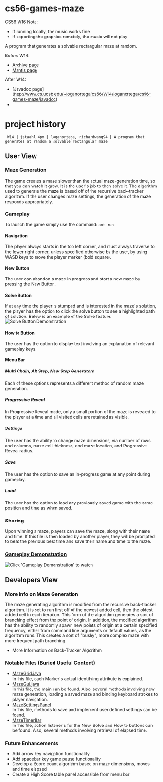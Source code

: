 # cs56-games-maze

CS56 W16 Note:
* If running locally, the music works fine
* If exporting the graphics remotely, the music will not play


A program that generates a solvable rectangular maze at random. 

Before W14:
* [Archive page](https://foo.cs.ucsb.edu/cs56/issues/0000769/)
* [Mantis page](https://foo.cs.ucsb.edu/56mantis/view.php?id=769)

After W14:
* [Javadoc page] (http://www.cs.ucsb.edu/~loganortega/cs56/W14/loganortega/cs56-games-maze/javadoc)
* 

project history
===============
```
 W14 | jstaahl 4pm | loganortega, richardwang94 | A program that generates at random a solvable rectangular maze
```

## User View

### Maze Generation
The game creates a maze slower than the actual maze-generation time, so that you can watch it grow. It is the user's job to then solve it. The algorithm used to generate the maze is based off of the recursive back-tracker algorithm.  If the user changes maze settings, the generation of the maze responds appropriately.

### Gameplay
To launch the game simply use the command: `ant run`

#### Navigation
The player always starts in the top left corner, and must always traverse to the lower right corner, unless specified otherwise by the user, by using WASD keys to move the player marker (bold square).

#### New Button
The user can abandon a maze in progress and start a new maze by pressing the New Button. 

#### Solve Button
If at any time the player is stumped and is interested in the maze's solution, the player has the option to click the solve button to see a highlighted path of solution. Below is an example of the Solve feature. 
![](http://i.imgur.com/eve3g50.png "Solve Button Demonstration")

#### How to Button
The user has the option to display text involving an explanation of relevant gameplay keys. 

#### Menu Bar

##### Multi Chain, Alt Step, New Step Generators
Each of these options represents a different method of random maze generation.

##### Progressive Reveal
In Progressive Reveal mode, only a small portion of the maze is revealed to the player at a time and all visited cells are retained as visible. 

##### Settings 
The user has the ability to change maze dimensions, via number of rows and columns, maze cell thickness, end maze location, and Progressive Reveal radius. 

##### Save 
The user has the option to save an in-progress game at any point during gameplay.

##### Load
The user has the option to load any previously saved game with the same position and time as when saved.

### Sharing
Upon winning a maze, players can save the maze, along with their name and time. If this file is then loaded by another player, they will be prompted to beat the previous best time and save their name and time to the maze. 

### [Gameplay Demonstration](http://www.youtube.com/watch?v=K7tsf0IDrzY) 
![](http://i.imgur.com/zaG1AVZ.png?1 "Click 'Gameplay Demonstration' to watch")  


## Developers View

### More Info on Maze Generation
The maze generating algorithm is modified from the recursive back-tracker algorithm. It is set to run first off of the newest added cell, then the oldest added cell in each iteration. This form of the algorithm generates a sort of branching effect from the point of origin. In addition, the modified algorithm has the ability to randomly spawn new points of origin at a certain specified frequency, either from command line arguments or default values, as the algorithm runs. This creates a sort of "bushy", more complex maze with more frequent path branching.

* [More Information on Back-Tracker Algorithm](http://weblog.jamisbuck.org/2011/2/7/maze-generation-algorithm-recap)

### Notable Files (Buried Useful Content)
* [MazeGrid.java](src/edu/ucsb/cs56/projects/games/cs56-games-maze/MazeGrid.java)  
In this file, each Marker's actual identifying attribute is explained. 
* [MazeGui.java](src/edu/ucsb/cs56/projects/games/cs56-games-maze/MazeGui.java)  
In this file, the main can be found. Also, several methods involving new maze generation, loading a saved maze and binding keyboard strokes to player navigation.
* [MazeSettingsPanel](src/edu/ucsb/cs56/projects/games/cs56-games-maze/MazeSettingsPanel.java)  
In this file, methods to save and implement user defined settings can be found. 
* [MazeTimerBar](src/edu/ucsb/cs56/project/games/cs56-games-maze/MazeTimerBar.java)  
In this file, action listener's for the New, Solve and How to buttons can be found. Also, several methods involving retrieval of elapsed time. 

### Future Enhancements
* Add arrow key navigation functionality
* Add spacebar key game pause functionality
* Develop a Score count algorithm based on maze dimensions, moves and time elapsed
* Create a High Score table panel accessible from menu bar
